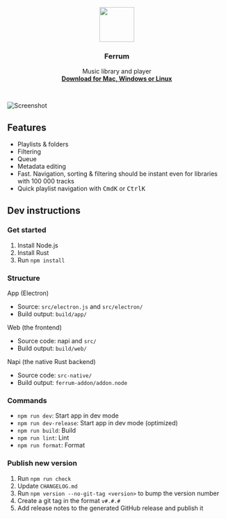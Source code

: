 <div align="center">
	<img src="assets/Logo%201024.png" width="80">
</div>
<h3 align="center">Ferrum</h3>
<p align="center">
	Music library and player
	<br/>
	<a href="https://ferrum.kasper.space"><b>Download for Mac, Windows or Linux</b></a>
</p>

<br/>

![Screenshot](assets/screenshot.png)

## Features
- Playlists & folders
- Filtering
- Queue
- Metadata editing
- Fast. Navigation, sorting & filtering should be instant even for libraries with 100 000 tracks
- Quick playlist navigation with <kbd>Cmd</kbd><kbd>K</kbd> or <kbd>Ctrl</kbd><kbd>K</kbd>

## Dev instructions

### Get started

1. Install Node.js
2. Install Rust
3. Run `npm install`

### Structure

App (Electron)
- Source: `src/electron.js` and `src/electron/`
- Build output: `build/app/`

Web (the frontend)
- Source code: napi and `src/`
- Build output: `build/web/`

Napi (the native Rust backend)
- Source code: `src-native/`
- Build output: `ferrum-addon/addon.node`

### Commands
- `npm run dev`: Start app in dev mode
- `npm run dev-release`: Start app in dev mode (optimized)
- `npm run build`: Build
- `npm run lint`: Lint
- `npm run format`: Format

### Publish new version
1. Run `npm run check`
2. Update `CHANGELOG.md`
3. Run `npm version --no-git-tag <version>` to bump the version number
4. Create a git tag in the format `v#.#.#`
5. Add release notes to the generated GitHub release and publish it
